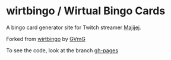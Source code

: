 # wirtbingo / Wirtual Bingo Cards
A bingo card generator site for Twitch streamer [Majijej](https://www.twitch.tv/majijej).

Forked from [wirtbingo](https://github.com/GVmG/wirtbingo) by [GVmG](https://github.com/GVmG)

To see the code, look at the branch [gh-pages](https://github.com/tomasitobambito/majibingo/tree/gh-pages)
